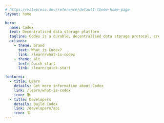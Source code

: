 ```yaml
---
# https://vitepress.dev/reference/default-theme-home-page
layout: home

hero:
  name: Codex
  text: Decentralised data storage platform
  tagline: Codex is a durable, decentralised data storage protocol, created so the world community can preserve its most important knowledge without risk of censorship.
  actions:
    - theme: brand
      text: What is Codex?
      link: /learn/what-is-codex
    - theme: alt
      text: Quick start
      link: /learn/quick-start

features:
  - title: Learn
    details: Get more information about Codex
    link: /learn/what-is-codex
    icon: 📚
  - title: Developers
    details: Build Codex
    link: /developers/api
    icon: 🏗️
---
```

